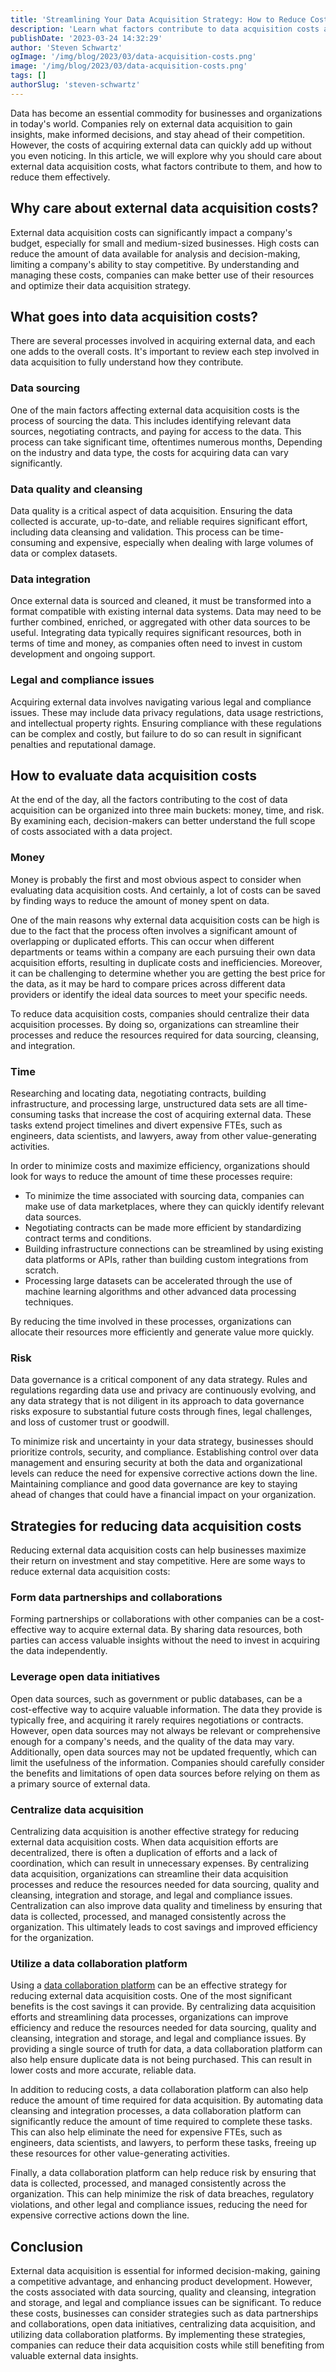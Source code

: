 ```yaml
---
title: 'Streamlining Your Data Acquisition Strategy: How to Reduce Costs and Improve Efficiency'
description: 'Learn what factors contribute to data acquisition costs and effective strategies for reducing them.'
publishDate: '2023-03-24 14:32:29'
author: 'Steven Schwartz'
ogImage: '/img/blog/2023/03/data-acquisition-costs.png'
image: '/img/blog/2023/03/data-acquisition-costs.png'
tags: []
authorSlug: 'steven-schwartz'
---
```

Data has become an essential commodity for businesses and organizations in today's world. Companies rely on external data acquisition to gain insights, make informed decisions, and stay ahead of their competition. However, the costs of acquiring external data can quickly add up without you even noticing. In this article, we will explore why you should care about external data acquisition costs, what factors contribute to them, and how to reduce them effectively.

Why care about external data acquisition costs?
-----------------------------------------------

External data acquisition costs can significantly impact a company's budget, especially for small and medium-sized businesses. High costs can reduce the amount of data available for analysis and decision-making, limiting a company's ability to stay competitive. By understanding and managing these costs, companies can make better use of their resources and optimize their data acquisition strategy.

What goes into data acquisition costs?
--------------------------------------

There are several processes involved in acquiring external data, and each one adds to the overall costs. It's important to review each step involved in data acquisition to fully understand how they contribute.

### Data sourcing

One of the main factors affecting external data acquisition costs is the process of sourcing the data. This includes identifying relevant data sources, negotiating contracts, and paying for access to the data. This process can take significant time, oftentimes numerous months, Depending on the industry and data type, the costs for acquiring data can vary significantly.

### Data quality and cleansing

Data quality is a critical aspect of data acquisition. Ensuring the data collected is accurate, up-to-date, and reliable requires significant effort, including data cleansing and validation. This process can be time-consuming and expensive, especially when dealing with large volumes of data or complex datasets.

### Data integration

Once external data is sourced and cleaned, it must be transformed into a format compatible with existing internal data systems. Data may need to be further combined, enriched, or aggregated with other data sources to be useful. Integrating data typically requires significant resources, both in terms of time and money, as companies often need to invest in custom development and ongoing support.

### Legal and compliance issues

Acquiring external data involves navigating various legal and compliance issues. These may include data privacy regulations, data usage restrictions, and intellectual property rights. Ensuring compliance with these regulations can be complex and costly, but failure to do so can result in significant penalties and reputational damage.

How to evaluate data acquisition costs
--------------------------------------

At the end of the day, all the factors contributing to the cost of data acquisition can be organized into three main buckets: money, time, and risk. By examining each, decision-makers can better understand the full scope of costs associated with a data project.

### Money

Money is probably the first and most obvious aspect to consider when evaluating data acquisition costs. And certainly, a lot of costs can be saved by finding ways to reduce the amount of money spent on data.

One of the main reasons why external data acquisition costs can be high is due to the fact that the process often involves a significant amount of overlapping or duplicated efforts. This can occur when different departments or teams within a company are each pursuing their own data acquisition efforts, resulting in duplicate costs and inefficiencies. Moreover, it can be challenging to determine whether you are getting the best price for the data, as it may be hard to compare prices across different data providers or identify the ideal data sources to meet your specific needs.

To reduce data acquisition costs, companies should centralize their data acquisition processes. By doing so, organizations can streamline their processes and reduce the resources required for data sourcing, cleansing, and integration.

### Time

Researching and locating data, negotiating contracts, building infrastructure, and processing large, unstructured data sets are all time-consuming tasks that increase the cost of acquiring external data. These tasks extend project timelines and divert expensive FTEs, such as engineers, data scientists, and lawyers, away from other value-generating activities.

In order to minimize costs and maximize efficiency, organizations should look for ways to reduce the amount of time these processes require:

*   To minimize the time associated with sourcing data, companies can make use of data marketplaces, where they can quickly identify relevant data sources.
*   Negotiating contracts can be made more efficient by standardizing contract terms and conditions.
*   Building infrastructure connections can be streamlined by using existing data platforms or APIs, rather than building custom integrations from scratch.
*   Processing large datasets can be accelerated through the use of machine learning algorithms and other advanced data processing techniques.

By reducing the time involved in these processes, organizations can allocate their resources more efficiently and generate value more quickly.

### Risk

Data governance is a critical component of any data strategy. Rules and regulations regarding data use and privacy are continuously evolving, and any data strategy that is not diligent in its approach to data governance risks exposure to substantial future costs through fines, legal challenges, and loss of customer trust or goodwill.

To minimize risk and uncertainty in your data strategy, businesses should prioritize controls, security, and compliance. Establishing control over data management and ensuring security at both the data and organizational levels can reduce the need for expensive corrective actions down the line. Maintaining compliance and good data governance are key to staying ahead of changes that could have a financial impact on your organization.

Strategies for reducing data acquisition costs
----------------------------------------------

Reducing external data acquisition costs can help businesses maximize their return on investment and stay competitive. Here are some ways to reduce external data acquisition costs:

### Form data partnerships and collaborations

Forming partnerships or collaborations with other companies can be a cost-effective way to acquire external data. By sharing data resources, both parties can access valuable insights without the need to invest in acquiring the data independently.

### Leverage open data initiatives

Open data sources, such as government or public databases, can be a cost-effective way to acquire valuable information. The data they provide is typically free, and acquiring it rarely requires negotiations or contracts. However, open data sources may not always be relevant or comprehensive enough for a company's needs, and the quality of the data may vary. Additionally, open data sources may not be updated frequently, which can limit the usefulness of the information. Companies should carefully consider the benefits and limitations of open data sources before relying on them as a primary source of external data.

### Centralize data acquisition

Centralizing data acquisition is another effective strategy for reducing external data acquisition costs. When data acquisition efforts are decentralized, there is often a duplication of efforts and a lack of coordination, which can result in unnecessary expenses. By centralizing data acquisition, organizations can streamline their data acquisition processes and reduce the resources needed for data sourcing, quality and cleansing, integration and storage, and legal and compliance issues. Centralization can also improve data quality and timeliness by ensuring that data is collected, processed, and managed consistently across the organization. This ultimately leads to cost savings and improved efficiency for the organization.

### Utilize a data collaboration platform

Using a [data collaboration platform](/blog/data-collaboration-platform) can be an effective strategy for reducing external data acquisition costs. One of the most significant benefits is the cost savings it can provide. By centralizing data acquisition efforts and streamlining data processes, organizations can improve efficiency and reduce the resources needed for data sourcing, quality and cleansing, integration and storage, and legal and compliance issues. By providing a single source of truth for data, a data collaboration platform can also help ensure duplicate data is not being purchased. This can result in lower costs and more accurate, reliable data.

In addition to reducing costs, a data collaboration platform can also help reduce the amount of time required for data acquisition. By automating data cleansing and integration processes, a data collaboration platform can significantly reduce the amount of time required to complete these tasks. This can also help eliminate the need for expensive FTEs, such as engineers, data scientists, and lawyers, to perform these tasks, freeing up these resources for other value-generating activities.

Finally, a data collaboration platform can help reduce risk by ensuring that data is collected, processed, and managed consistently across the organization. This can help minimize the risk of data breaches, regulatory violations, and other legal and compliance issues, reducing the need for expensive corrective actions down the line.

Conclusion
----------

External data acquisition is essential for informed decision-making, gaining a competitive advantage, and enhancing product development. However, the costs associated with data sourcing, quality and cleansing, integration and storage, and legal and compliance issues can be significant. To reduce these costs, businesses can consider strategies such as data partnerships and collaborations, open data initiatives, centralizing data acquisition, and utilizing data collaboration platforms. By implementing these strategies, companies can reduce their data acquisition costs while still benefiting from valuable external data insights.
